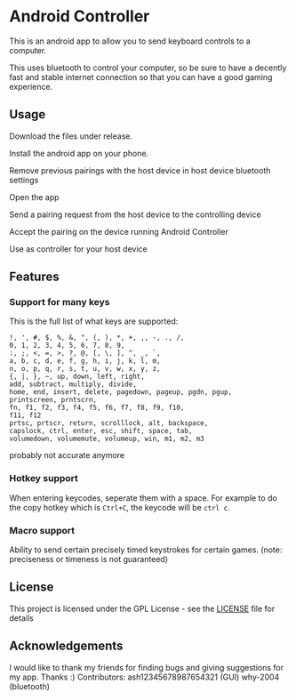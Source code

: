 
# Android Controller

This is an android app to allow you to send keyboard controls to a computer.

This uses bluetooth to control your computer, so be sure to have a decently fast and stable internet connection so that you can have a good gaming experience.

## Usage

Download the files under release.

Install the android app on your phone.

Remove previous pairings with the host device in host device bluetooth settings

Open the app

Send a pairing request from the host device to the controlling device

Accept the pairing on the device running Android Controller
    
Use as controller for your host device


## Features
### Support for many keys
This is the full list of what keys are supported:
```
!, ', #, $, %, &, ", (, ), *, +, ,, -, ., /,
0, 1, 2, 3, 4, 5, 6, 7, 8, 9, 
:, ;, <, =, >, ?, @, [, \, ], ^, _, `,
a, b, c, d, e, f, g, h, i, j, k, l, m,
n, o, p, q, r, s, t, u, v, w, x, y, z,
{, |, }, ~, up, down, left, right,
add, subtract, multiply, divide,
home, end, insert, delete, pagedown, pageup, pgdn, pgup, 
printscreen, prntscrn,
fn, f1, f2, f3, f4, f5, f6, f7, f8, f9, f10,
f11, f12
prtsc, prtscr, return, scrolllock, alt, backspace,
capslock, ctrl, enter, esc, shift, space, tab,
volumedown, volumemute, volumeup, win, m1, m2, m3
```
probably not accurate anymore

### Hotkey support
When entering keycodes, seperate them with a space.
For example to do the copy hotkey which is `Ctrl+C`, the keycode will be `ctrl c`.

### Macro support
Ability to send certain precisely timed keystrokes for certain games. (note: preciseness or timeness is not guaranteed)

## License

This project is licensed under the GPL License - see the [LICENSE](LICENSE) file for details

## Acknowledgements
I would like to thank my friends for finding bugs and giving suggestions for my app. Thanks :)
Contributors:
ash12345678987654321 (GUI)
why-2004 (bluetooth)
